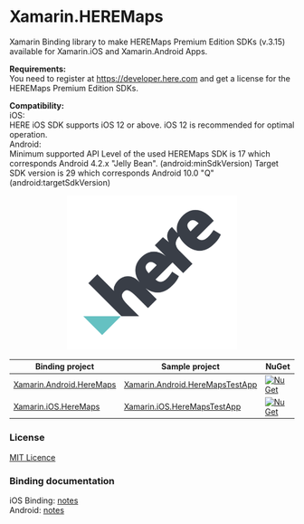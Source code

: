 # Xamarin.HEREMaps
Xamarin Binding library to make HEREMaps Premium Edition SDKs (v.3.15) available for Xamarin.iOS and Xamarin.Android Apps.

**Requirements:**<br>
You need to register at https://developer.here.com and get a license for the HEREMaps Premium Edition SDKs.

**Compatibility:**<br>
iOS: <br>
HERE iOS SDK supports iOS 12 or above. iOS 12 is recommended for optimal operation.
<br>
Android: <br>
Minimum supported API Level of the used HEREMaps SDK is 17 which corresponds Android 4.2.x "Jelly Bean". (android:minSdkVersion)
Target SDK version is 29 which corresponds Android 10.0 "Q" (android:targetSdkVersion)

<p align="center">
<img src="docs/icons/HERE_logo.png" width="300">
</p>

| Binding project                                     | Sample project                                            | NuGet                                     |
|---------------------------------------------|---------------------------------------------------|-------------------------------------------|
| [Xamarin.Android.HereMaps][binding-android] | [Xamarin.Android.HereMapsTestApp][android-sample] | [![NuGet](https://img.shields.io/nuget/v/Xamarin.Android.HereMaps.svg?label=NuGet)](https://www.nuget.org/packages/Xamarin.Android.HereMaps/) |
| [Xamarin.iOS.HereMaps][binding-ios]         | [Xamarin.iOS.HereMapsTestApp][ios-sample]         | [![NuGet](https://img.shields.io/nuget/v/Xamarin.iOS.HereMaps.svg?label=NuGet)](https://www.nuget.org/packages/Xamarin.iOS.HereMaps/)         |


[official-docs-sdk-android]: https://developer.here.com/documentation/android-premium/3.15/dev_guide/topics/user-guide.html
[official-docs-sdk-ios]: https://developer.here.com/documentation/ios-premium/3.15/dev_guide/topics/user-guide.html

[binding-android]: Xamarin.Android.HEREMaps/
[binding-ios]: Xamarin.iOS.HEREMaps/

[android-sample]: Xamarin.Android.HereMapsTestApp/
[ios-sample]: Xamarin.iOS.HereMapsTestApp/


### License
[MIT Licence](LICENSE) 


### Binding documentation
iOS Binding: [notes](NativeLibraries/ios-binding-notes.md)<br>
Android: [notes](Xamarin.Android.HEREMaps/android-binding-notes.md)<br>